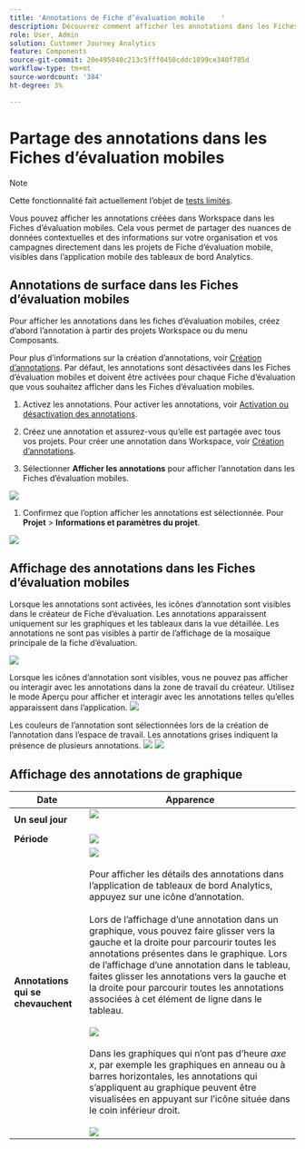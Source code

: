```yaml
---
title: 'Annotations de Fiche d’évaluation mobile    '
description: Découvrez comment afficher les annotations dans les Fiches d’évaluation mobiles.
role: User, Admin
solution: Customer Journey Analytics
feature: Components
source-git-commit: 20e495040c213c5fff0450cddc1899ce340f785d
workflow-type: tm+mt
source-wordcount: '384'
ht-degree: 3%

---
```



# Partage des annotations dans les Fiches d’évaluation mobiles

>[!NOTE]
>
>Cette fonctionnalité fait actuellement l’objet de [tests limités](/help/release-notes/releases.md).

Vous pouvez afficher les annotations créées dans Workspace dans les Fiches d’évaluation mobiles. Cela vous permet de partager des nuances de données contextuelles et des informations sur votre organisation et vos campagnes directement dans les projets de Fiche d’évaluation mobile, visibles dans l’application mobile des tableaux de bord Analytics.

## Annotations de surface dans les Fiches d’évaluation mobiles

Pour afficher les annotations dans les fiches d’évaluation mobiles, créez d’abord l’annotation à partir des projets Workspace ou du menu Composants.

Pour plus d’informations sur la création d’annotations, voir [Création d’annotations](create-annotations.md). Par défaut, les annotations sont désactivées dans les Fiches d’évaluation mobiles et doivent être activées pour chaque Fiche d’évaluation que vous souhaitez afficher dans les Fiches d’évaluation mobiles.

1. Activez les annotations. Pour activer les annotations, voir [Activation ou désactivation des annotations](https://experienceleague.adobe.com/docs/analytics-platform/using/cja-components/annotations/overview.html?lang=en#turn-annotations-on-or-off).

1. Créez une annotation et assurez-vous qu’elle est partagée avec tous vos projets. Pour créer une annotation dans Workspace, voir [Création d’annotations](create-annotations.md).

1. Sélectionner **Afficher les annotations** pour afficher l’annotation dans les Fiches d’évaluation mobiles.

![](assets/show-annotations.png)

1. Confirmez que l’option afficher les annotations est sélectionnée. Pour **Projet** > **Informations et paramètres du projet**.

![](assets/project-info-settings.png)

## Affichage des annotations dans les Fiches d’évaluation mobiles

Lorsque les annotations sont activées, les icônes d’annotation sont visibles dans le créateur de Fiche d’évaluation. Les annotations apparaissent uniquement sur les graphiques et les tableaux dans la vue détaillée. Les annotations ne sont pas visibles à partir de l’affichage de la mosaïque principale de la fiche d’évaluation.

![](assets/view-annotations.png)

Lorsque les icônes d’annotation sont visibles, vous ne pouvez pas afficher ou interagir avec les annotations dans la zone de travail du créateur. Utilisez le mode Aperçu pour afficher et interagir avec les annotations telles qu’elles apparaissent dans l’application. ![](assets/preview-icon.png)

Les couleurs de l’annotation sont sélectionnées lors de la création de l’annotation dans l’espace de travail. Les annotations grises indiquent la présence de plusieurs annotations. ![](assets/gray-annotations1.png) ![](assets/gray-annotations2.png)

## Affichage des annotations de graphique

| Date | Apparence |
| --- | --- |
| **Un seul jour** | ![](assets/single-day-mobile-annotations.png)<br></br> |
| **Période** | ![](assets/date-range.png) |
| **Annotations qui se chevauchent** | ![](assets/overlapping-annotations.png)<br></br>Pour afficher les détails des annotations dans l’application de tableaux de bord Analytics, appuyez sur une icône d’annotation. <br></br>Lors de l’affichage d’une annotation dans un graphique, vous pouvez faire glisser vers la gauche et la droite pour parcourir toutes les annotations présentes dans le graphique. Lors de l’affichage d’une annotation dans le tableau, faites glisser les annotations vers la gauche et la droite pour parcourir toutes les annotations associées à cet élément de ligne dans le tableau. <br></br>![](assets/swipe-multiple-annotations.png) <br></br>Dans les graphiques qui n’ont pas d’heure *axe x*, par exemple les graphiques en anneau ou à barres horizontales, les annotations qui s’appliquent au graphique peuvent être visualisées en appuyant sur l’icône située dans le coin inférieur droit.<br></br> ![](assets/charts-without-timebase.png) |
